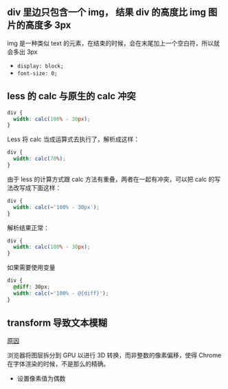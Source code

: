 ## div 里边只包含一个 img， 结果 div 的高度比 img 图片的高度多 3px

img 是一种类似 text 的元素，在结束的时候，会在末尾加上一个空白符，所以就会多出 3px

- `display: block;`
- `font-size: 0;`

## less 的 calc 与原生的 calc 冲突

```css
div {
  width: calc(100% - 30px);
}
```

Less 将 calc 当成运算式去执行了，解析成这样：

```css
div {
  width: calc(70%);
}
```

由于 less 的计算方式跟 calc 方法有重叠，两者在一起有冲突，可以把 calc 的写法改写成下面这样：

```css
div {
  width: calc(~'100% - 30px');
}
```

解析结果正常：

```css
div {
  width: calc(100% - 30px);
}
```

如果需要使用变量

```css
div {
  @diff: 30px;
  width: calc(~'100% - @{diff}');
}
```

## transform 导致文本模糊

[原因](https://juejin.cn/post/7066986698575446030)

浏览器将图层拆分到 GPU 以进行 3D 转换，而非整数的像素偏移，使得 Chrome 在字体渲染的时候，不是那么的精确。

- 设置像素值为偶数
